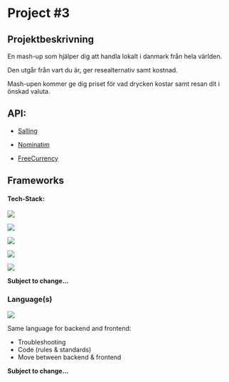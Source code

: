 # Project #3

## Projektbeskrivning

En mash-up som hjälper dig att handla lokalt i danmark från hela världen. 

Den utgår från vart du är, ger resealternativ samt kostnad.

Mash-upen kommer ge dig priset för vad drycken kostar samt resan dit i önskad valuta.

## API:

- [Salling](https://developer.sallinggroup.com/api-reference)

- [Nominatim](https://nominatim.org/release-docs/latest/api/Search/)

- [FreeCurrency](https://freecurrencyapi.com/)

## Frameworks

#### Tech-Stack:

![](https://img.shields.io/badge/MERN-100000?style=for-the-badge&logo=monster&logoColor=2BFF00&labelColor=22272e&color=22272e)

![](https://img.shields.io/badge/Mongodb-100000?style=for-the-badge&logo=mongodb&logoColor=2BFF00&labelColor=22272e&color=22272e)

![](https://img.shields.io/badge/expressJS-100000?style=for-the-badge&logo=express&logoColor=2BFF00&labelColor=22272e&color=22272e)

![](https://img.shields.io/badge/react-100000?style=for-the-badge&logo=react&logoColor=0C9AFF&labelColor=22272e&color=22272e)

![](https://img.shields.io/badge/nodejs-100000?style=for-the-badge&logo=node.js&logoColor=2BFF00&labelColor=22272e&color=22272e)

**Subject to change...**

### Language(s)

![](https://img.shields.io/badge/Javascript-100000?style=for-the-badge&logo=javascript&logoColor=FFE600&labelColor=22272e&color=22272e)

Same language for backend and frontend:
- Troubleshooting
- Code (rules & standards)
- Move between backend & frontend

**Subject to change...**
